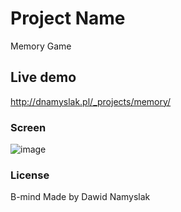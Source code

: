# Project Name

Memory Game

## Live demo


http://dnamyslak.pl/_projects/memory/



### Screen

![image](https://cloud.githubusercontent.com/assets/20269246/22599619/d6eb4a20-ea37-11e6-9e95-cf8e10189411.png)


### License
B-mind
Made by Dawid Namyslak 


